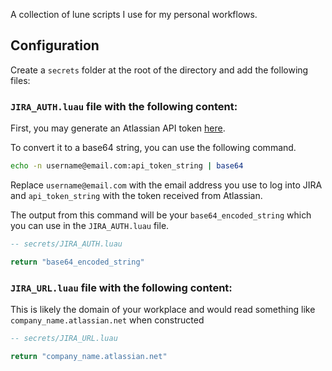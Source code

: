A collection of lune scripts I use for my personal workflows.

## Configuration

Create a `secrets` folder at the root of the directory and add the following files:

### `JIRA_AUTH.luau` file with the following content:

First, you may generate an Atlassian API token [here](https://id.atlassian.com/manage-profile/security/api-tokens).

To convert it to a base64 string, you can use the following command.

```bash
echo -n username@email.com:api_token_string | base64
```

Replace `username@email.com` with the email address you use to log into JIRA and `api_token_string` with the token received from Atlassian.

The output from this command will be your `base64_encoded_string` which you can use in the `JIRA_AUTH.luau` file.

```lua
-- secrets/JIRA_AUTH.luau

return "base64_encoded_string"
```

### `JIRA_URL.luau` file with the following content:

This is likely the domain of your workplace and would read something like `company_name.atlassian.net` when constructed

```lua
-- secrets/JIRA_URL.luau

return "company_name.atlassian.net"
```
